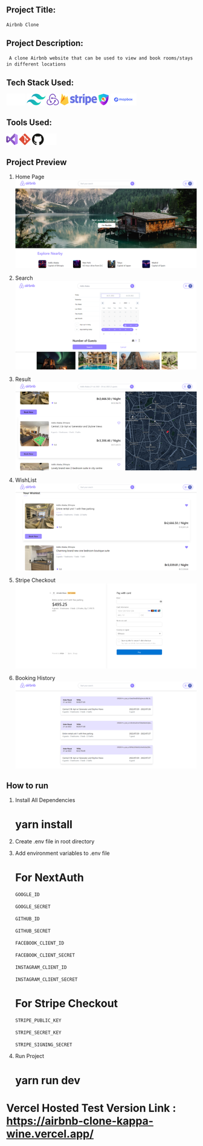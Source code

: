 ## Project Title:

    Airbnb Clone

## Project Description:

     A clone Airbnb website that can be used to view and book rooms/stays in different locations

## Tech Stack Used:

<span> 
<img src="https://raw.githubusercontent.com/thomasalemayehu/Airbnb-Clone/main/public/readmefiles/NextJs.svg" height=30>
<img src="https://raw.githubusercontent.com/thomasalemayehu/Airbnb-Clone/main/public/readmefiles/Tailwind.svg" height=30>
<img src="https://raw.githubusercontent.com/thomasalemayehu/Airbnb-Clone/main/public/readmefiles/Redux.svg" height=30>
<img src="https://raw.githubusercontent.com/thomasalemayehu/Airbnb-Clone/main/public/readmefiles/Firebase.svg" height=30>
<img src="https://raw.githubusercontent.com/thomasalemayehu/Airbnb-Clone/main/public/readmefiles/Stripe.svg" height=30>
<img src="https://raw.githubusercontent.com/thomasalemayehu/Airbnb-Clone/main/public/readmefiles/NexuAuth.png" height=30>
<img src="https://raw.githubusercontent.com/thomasalemayehu/Airbnb-Clone/main/public/readmefiles/MapBox.png" height=30>
</span>

## Tools Used:

<span> 
<img src="https://raw.githubusercontent.com/thomasalemayehu/Dice-Game/main/assets/readmefiles/visual-studio.svg" height=30>
<img src="https://raw.githubusercontent.com/thomasalemayehu/Dice-Game/main/assets/readmefiles/git-icon.svg" height=30>
<img src="https://raw.githubusercontent.com/thomasalemayehu/Dice-Game/main/assets/readmefiles/github-icon.svg" height=30>
<img src="https://raw.githubusercontent.com/thomasalemayehu/Airbnb-Clone/main/public/readmefiles/Vercel.svg" height=30>
</span>

## Project Preview

1. Home Page
   ![Home, Airbnb Clone](https://raw.githubusercontent.com/thomasalemayehu/Airbnb-Clone/main/public/readmefiles/Home.png)

2. Search
   ![Search, Airbnb Clone](https://raw.githubusercontent.com/thomasalemayehu/Airbnb-Clone/main/public/readmefiles/SearchBar.png)

3. Result
   ![Search Result, Airbnb Clone](https://raw.githubusercontent.com/thomasalemayehu/Airbnb-Clone/main/public/readmefiles/SearchResult.png)

4. WishList
   ![WishList, Airbnb Clone](https://raw.githubusercontent.com/thomasalemayehu/Airbnb-Clone/main/public/readmefiles/WishList.png)

5. Stripe Checkout
   ![Checkout, Airbnb Clone](https://raw.githubusercontent.com/thomasalemayehu/Airbnb-Clone/main/public/readmefiles/Checkout.png)

6. Booking History
   ![Booking History, Airbnb Clone](https://raw.githubusercontent.com/thomasalemayehu/Airbnb-Clone/main/public/readmefiles/History.png)

## How to run

1.  Install All Dependencies

    # yarn install

2.  Create .env file in root directory
3.  Add environment variables to .env file

    # For NextAuth

        GOOGLE_ID

        GOOGLE_SECRET

        GITHUB_ID

        GITHUB_SECRET

        FACEBOOK_CLIENT_ID

        FACEBOOK_CLIENT_SECRET

        INSTAGRAM_CLIENT_ID

        INSTAGRAM_CLIENT_SECRET

    # For Stripe Checkout

        STRIPE_PUBLIC_KEY

        STRIPE_SECRET_KEY

        STRIPE_SIGNING_SECRET

4.  Run Project

    # yarn run dev

# Vercel Hosted Test Version Link : https://airbnb-clone-kappa-wine.vercel.app/
